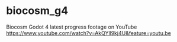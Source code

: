 # biocosm_g4
Biocosm Godot 4 latest progress footage on YouTube
https://www.youtube.com/watch?v=AkQYll9kj4U&feature=youtu.be
